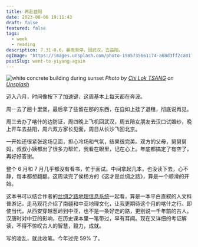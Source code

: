 ```yaml
---
title: 再赴益阳
date: 2023-08-06 19:11:43
draft: false
featured: false
tags:
  - week
  - reading
description: 7.31-8.6，暴雨渐停，回武汉，去益阳。
ogImage: "https://images.unsplash.com/photo-1585735661174-a68d3ff2ca01?crop=entropy&cs=tinysrgb&fit=max&fm=jpg&ixid=M3wzNjAwOTd8MHwxfHNlYXJjaHw5fHxtaWRkbGUlMjBhc2lhfGVufDB8MHx8fDE2OTEzOTYyNjZ8MA&ixlib=rb-4.0.3&q=80&w=1080"
postSlug: went-to-yiyang-again
---
```


![white concrete building during sunset](https://images.unsplash.com/photo-1585735661174-a68d3ff2ca01?crop=entropy&cs=tinysrgb&fit=max&fm=jpg&ixid=M3wzNjAwOTd8MHwxfHNlYXJjaHw5fHxtaWRkbGUlMjBhc2lhfGVufDB8MHx8fDE2OTEzOTYyNjZ8MA&ixlib=rb-4.0.3&q=80&w=1080)
_Photo by [Chi Lok TSANG](https://unsplash.com/@nodefchilok?utm_source=Obsidian%20Image%20Inserter%20Plugin&utm_medium=referral) on [Unsplash](https://unsplash.com/?utm_source=Obsidian%20Image%20Inserter%20Plugin&utm_medium=referral)_

迈入八月，时间像按下了加速键，这周基本上每天都在奔波。

周一去了趟十里堡，最后拿了些留在那的东西，在自如上挂了退租，彻底说再见。

周三去办了喀什的边防证，周四晚上飞机回武汉，周五陪女朋友去汉口试婚纱，晚上开车去益阳，周六双方家长见面，周日从长沙飞回北京。

一开始还很紧张这场见面，担心冷场和气氛，结果很完美。双方的父母，舅舅舅妈，叔叔小姨都出了很多力帮忙，我看在眼里，记在心上。年底都搞定了有空了，再好好答谢。

整个 6 月和 7 月几乎都没有看书，忙于面试。中间拿起几本，也没读下去，心不静，每本都想翻翻。这周读完了侯杨方的《这才是丝绸之路》，算是一个顺滑的开始。

这本书可以结合作者的[丝绸之路地理信息系统](https://silkroad.fudan.edu.cn/)一起看，算是一本平白直叙的人文科普游记，走马观花介绍了南疆和中亚地理文化，让我更期待这个月的喀什之行。即使当代，从西安穿越葱岭到中亚，也不是一条好走的路，更别说一千年前的古人。汉唐时对中亚的影响，在历史课本里一笔带过，早有耳闻。现在又详细的考证解读，不得不惊叹古人的智慧，毅力，成就。

写的凌乱，就此收笔。今年过完 59% 了。
